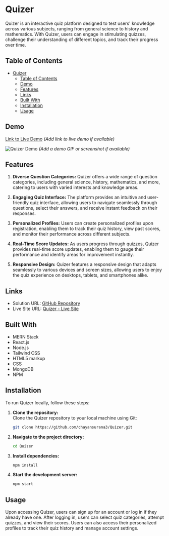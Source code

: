 # Quizer

Quizer is an interactive quiz platform designed to test users' knowledge across various subjects, ranging from general science to history and mathematics. With Quizer, users can engage in stimulating quizzes, challenge their understanding of different topics, and track their progress over time.

## Table of Contents

- [Quizer](#quizer)
  - [Table of Contents](#table-of-contents)
  - [Demo](#demo)
  - [Features](#features)
  - [Links](#links)
  - [Built With](#built-with)
  - [Installation](#installation)
  - [Usage](#usage)

## Demo

[Link to Live Demo](#) *(Add link to live demo if available)*

![Quizer Demo](demo.gif) *(Add a demo GIF or screenshot if available)*

## Features

1. **Diverse Question Categories:** Quizer offers a wide range of question categories, including general science, history, mathematics, and more, catering to users with varied interests and knowledge areas.

2. **Engaging Quiz Interface:** The platform provides an intuitive and user-friendly quiz interface, allowing users to navigate seamlessly through questions, select their answers, and receive instant feedback on their responses.

3. **Personalized Profiles:** Users can create personalized profiles upon registration, enabling them to track their quiz history, view past scores, and monitor their performance across different subjects.

4. **Real-Time Score Updates:** As users progress through quizzes, Quizer provides real-time score updates, enabling them to gauge their performance and identify areas for improvement instantly.

5. **Responsive Design:** Quizer features a responsive design that adapts seamlessly to various devices and screen sizes, allowing users to enjoy the quiz experience on desktops, tablets, and smartphones alike.

## Links

- Solution URL: [GitHub Repository](https://github.com/chayansurana3/Quizer.git)
- Live Site URL: [Quizer - Live Site](https://org-analytics.netlify.app)

## Built With

- MERN Stack
- React.js
- Node.js
- Tailwind CSS
- HTML5 markup
- CSS
- MongoDB
- NPM

## Installation

To run Quizer locally, follow these steps:

1. **Clone the repository:**  
   Clone the Quizer repository to your local machine using Git:
   ```bash
   git clone https://github.com/chayansurana3/Quizer.git

2. **Navigate to the project directory:**
    ```bash
   cd Quizer

3. **Install dependencies:**
    ```bash
   npm install

5. **Start the development server:**
    ```bash
   npm start

## Usage

Upon accessing Quizer, users can sign up for an account or log in if they already have one.
After logging in, users can select quiz categories, attempt quizzes, and view their scores.
Users can also access their personalized profiles to track their quiz history and manage account settings.